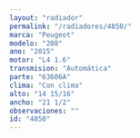 ```yaml
---
layout: "radiador"
permalink: "/radiadores/4850/"
marca: "Peugeot"
modelo: "208"
ano: "2015"
motor: "L4 1.6"
transmision: "Automática"
parte: "63606A"
clima: "Con clima"
alto: "14 15/16"
ancho: "21 1/2"
observaciones: ""
id: "4850"
---
```


